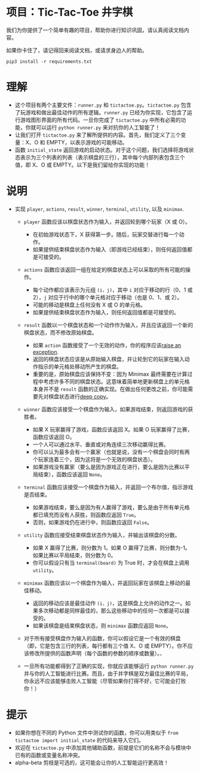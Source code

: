 # 项目：Tic-Tac-Toe 井字棋

我们为你提供了一个简单有趣的项目，帮助你进行知识巩固，请认真阅读文档内容。

如果你卡住了，请记得回来阅读文档，或请求身边人的帮助。

`pip3 install -r requirements.txt`

# 理解

- 这个项目有两个主要文件：`runner.py` 和 `tictactoe.py`。`tictactoe.py` 包含了玩游戏和做出最佳动作的所有逻辑。`runner.py` 已经为你实现，它包含了运行游戏图形界面的所有代码。一旦你完成了 `tictactoe.py` 中所有必需的功能，你就可以运行 `python runner.py` 来对抗你的人工智能了！
- 让我们打开 `tictactoe.py` 来了解所提供的内容。首先，我们定义了三个变量：X、O 和 EMPTY，以表示游戏的可能移动。
- 函数 `initial_state` 返回游戏的启动状态。对于这个问题，我们选择将游戏状态表示为三个列表的列表（表示棋盘的三行），其中每个内部列表包含三个值，即 X、O 或 EMPTY。以下是我们留给你实现的功能！

# 说明

- 实现 `player`, `actions`, `result`, `winner`, `terminal`, `utility`, 以及 `minimax`.

  - `player` 函数应该以棋盘状态作为输入，并返回轮到哪个玩家（X 或 O）。

    - 在初始游戏状态下，X 获得第一步。随后，玩家交替进行每一个动作。
    - 如果提供结束棋盘状态作为输入（即游戏已经结束），则任何返回值都是可接受的。
  - `actions` 函数应该返回一组在给定的棋盘状态上可以采取的所有可能的操作。

    - 每个动作都应该表示为元组 `(i，j)`，其中 `i` 对应于移动的行（0、1 或 2），`j` 对应于行中的哪个单元格对应于移动（也是 0、1、或 2）。
    - 可能的移动是棋盘上任何没有 X 或 O 的单元格。
    - 如果提供结束棋盘状态作为输入，则任何返回值都是可接受的。
  - `result` 函数以一个棋盘状态和一个动作作为输入，并且应该返回一个新的棋盘状态，而不修改原始棋盘。

    - 如果 `action` 函数接受了一个无效的动作，你的程序应该<u>raise an exception</u>.
    - 返回的棋盘状态应该是从原始输入棋盘，并让轮到它的玩家在输入动作指示的单元格处移动所产生的棋盘。
    - 重要的是，原始棋盘应该保持不变：因为 Minimax 最终需要在计算过程中考虑许多不同的棋盘状态。这意味着简单地更新棋盘上的单元格本身并不是 `result` 函数的正确实现。在做出任何更改之前，你可能需要先对棋盘状态进行<u>deep copy</u>。
  - `winner` 函数应该接受一个棋盘作为输入，如果游戏结束，则返回游戏的获胜者。

    - 如果 X 玩家赢得了游戏，函数应该返回 X。如果 O 玩家赢得了比赛，函数应该返回 O。
    - 一个人可以通过水平、垂直或对角连续三次移动赢得比赛。
    - 你可以认为最多会有一个赢家（也就是说，没有一个棋盘会同时有两个玩家连着三个，因为这将是一个无效的棋盘状态）。
    - 如果游戏没有赢家（要么是因为游戏正在进行，要么是因为比赛以平局结束），函数应该返回 `None`。
  - `terminal` 函数应该接受一个棋盘作为输入，并返回一个布尔值，指示游戏是否结束。

    - 如果游戏结束，要么是因为有人赢得了游戏，要么是由于所有单元格都已填充而没有人获胜，则函数应返回 `True`。
    - 否则，如果游戏仍在进行中，则函数应返回 `False`。
  - `utility` 函数应接受结束棋盘状态作为输入，并输出该棋盘的分数。

    - 如果 X 赢得了比赛，则分数为 1。如果 O 赢得了比赛，则分数为-1。如果比赛以平局结束，则分数为 0。
    - 你可以假设只有当 `terminal(board)` 为 True 时，才会在棋盘上调用 `utility`。
  - `minimax` 函数应该以一个棋盘作为输入，并返回玩家在该棋盘上移动的最佳移动。

    - 返回的移动应该是最佳动作 `(i，j)`，这是棋盘上允许的动作之一。如果多次移动都是同样最佳的，那么这些移动中的任何一次都是可以接受的。
    - 如果该棋盘是结束棋盘状态，则 `minimax` 函数应返回 `None`。
  - 对于所有接受棋盘作为输入的函数，你可以假设它是一个有效的棋盘（即，它是包含三行的列表，每行都有三个值 X、O 或 EMPTY）。你不应该修改所提供的函数声明（每个函数的参数的顺序或数量）。、
  - 一旦所有功能都得到了正确的实现，你就应该能够运行 `python runner.py` 并与你的人工智能进行比赛。而且，由于井字棋是双方最佳比赛的平局，你永远不应该能够击败人工智能（尽管如果你打得不好，它可能会打败你！）

# 提示

- 如果你想在不同的 Python 文件中测试你的函数，你可以用类似于 `from tictactoe import initial_state` 的代码来导入它们。
- 欢迎在 `tictactoe.py` 中添加其他辅助函数，前提是它们的名称不会与模块中已有的函数或变量名称冲突。
- alpha-beta 剪枝是可选的，这可能会让你的人工智能运行更高效！
